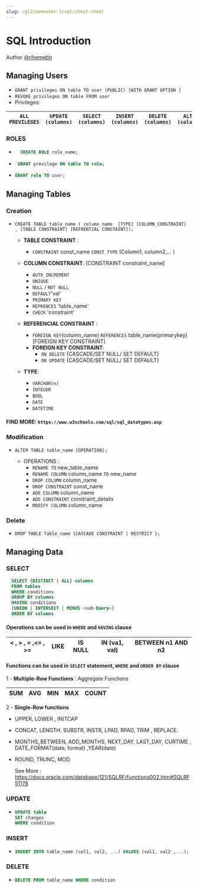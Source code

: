 ```yaml
---
slug: /gl2/semester-1/sql/cheat-cheat
---
```



# SQL Introduction

Author [@rihemebh](https://github.com/rihemebh)

## Managing Users

- ``GRANT privileges ON table TO user (PUBLIC) [WITH GRANT OPTION ]``
- ``REVOKE privileges ON table FROM user``
- Privileges:

|``ALL PREVILEGES``|``UPDATE (columns)``|``SELECT (columns)``|``INSERT (columns)``|``DELETE (columns)``|``ALTER (columns)``| ``INDEX``|
| --- | --- | --- | --- | --- | --- | --- |

### ROLES

- ```sql
    CREATE ROLE role_name;
  ```

- ```sql
   GRANT previlege ON table TO role;
  ```

- ```sql
  GRANT role TO user;
  ```

## Managing Tables

### Creation

- ``CREATE TABLE table_name ( column_name  [TYPE] [COLUMN_CONSTRAINT]  , [TABLE CONSTRAINT] [REFRENTIAL CONSTAINT]);``

  - **TABLE CONSTRAINT** :
    - ``CONSTRAINT`` const_name ``CONST_TYPE`` (Column1, column2,... )
  - **COLUMN CONSTRAINT**:
      [CONSTRAINT constraint_name]
    - `` AUTO_INCREMENT ``
    - ``UNIQUE``
    - ``NULL`` / ``NOT NULL``
    - ``DEFAULT``'val'
    - ``PRIMARY KEY``
    - ``REFRENCES`` 'table_name'
    - ``CHECK`` 'constraint'

  - **REFERENCIAL CONSTRAINT** :
    - ``FOREIGN KEY``(column_name) ``REFERENCES`` table_name(primarykey) [FOREIGN KEY CONSTRAINT]
    - **FOREIGN KEY CONSTRAINT**:
      - ``ON DELETE`` {CASCADE/SET NULL/ SET DEFAULT}
      - ``ON UPDATE`` {CASCADE/SET NULL/ SET DEFAULT}

  - **TYPE**:
    - ``VARCHAR(n)``
    - ``INTEGER``
    - ``BOOL``
    - ``DATE``
    - ``DATETIME``

#### FIND MORE: `https://www.w3schools.com/sql/sql_datatypes.asp`

### Modification

- ``ALTER TABLE table_name [OPERATION];``

  - OPERATIONS :
    - ``RENAME TO`` new_table_name
    - ``RENAME COLUMN`` column_name ``TO`` new_name
    - ``DROP COLUMN`` column_name
    - ``DROP CONSTRAINT`` const_name
    - ``ADD COLUMN`` column_name
    - ``ADD CONSTRAINT`` constraint_details
    - ``MODIFY COLUMN`` column_name

### Delete

- ``DROP TABLE Table_name {CASCADE CONSTRAINT | RESTRICT };``

## Managing Data

### SELECT

```sql
  SELECT {DISTINCT | ALL} columns
  FROM tables
  WHERE conditions
  GROUP BY columns
  HAVING conditions
  [UNION | INTERSECT | MINUS <sub-Query>]
  ORDER BY columns
```

#### Operations can be used in ``WHERE`` and ``HAVING`` clause

 |< , > , = ,<= , >= |LIKE|IS NULL|IN (va1, val)|BETWEEN n1 AND n2|
 | --- | --- | --- | --- | --- |

#### Functions can be used in ``SELECT`` statement, ``WHERE`` and ``ORDER BY`` clause

1 - **Multiple-Row Functions** : Aggregate Functions

 | SUM|AVG|MIN|MAX|COUNT|
 | --- | --- | --- | --- | --- |

2  - **Single-Row functions**

- UPPER, LOWER , INITCAP
- CONCAT, LENGTH, SUBSTR, INSTR, LPAD, RPAD, TRIM , REPLACE.
- MONTHS_BETWEEN, ADD_MONTHS, NEXT_DAY, LAST_DAY, CURTIME , DATE_FORMAT(date, format) ,YEAR(date)
- ROUND, TRUNC, MOD.

  See More : <https://docs.oracle.com/database/121/SQLRF/functions002.htm#SQLRF51178>

### UPDATE

- ```sql
  UPDATE table
  SET changes
  WHERE condition
  ```

### INSERT

- ```sql
  INSERT INTO table_name (col1, col2, ...) VALUES (val1, val2 ,...);
  ```

### DELETE

- ```sql
  DELETE FROM table_name WHERE condition
  ```

